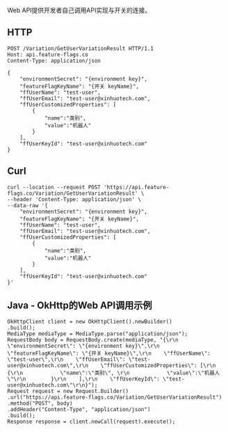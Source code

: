 Web API提供开发者自己调用API实现与开关的连接。

## HTTP

    POST /Variation/GetUserVariationResult HTTP/1.1
    Host: api.feature-flags.co
    Content-Type: application/json

    {
        "environmentSecret": "{environment key}",
        "featureFlagKeyName": "{开关 keyName}",
        "ffUserName": "test-user",
        "ffUserEmail": "test-user@xinhuotech.com",
        "ffUserCustomizedProperties": [
            {
                "name":"类别", 
                "value":"机器人"
            }
        ],
        "ffUserKeyId": "test-user@xinhuotech.com"
    }

## Curl

    curl --location --request POST 'https://api.feature-flags.co/Variation/GetUserVariationResult' \
    --header 'Content-Type: application/json' \
    --data-raw '{
        "environmentSecret": "{environment key}",
        "featureFlagKeyName": "{开关 keyName}",
        "ffUserName": "test-user",
        "ffUserEmail": "test-user@xinhuotech.com",
        "ffUserCustomizedProperties": [
            {
                "name":"类别", 
                "value":"机器人"
            }
        ],
        "ffUserKeyId": "test-user@xinhuotech.com"
    }'

## Java - OkHttp的Web API调用示例

    OkHttpClient client = new OkHttpClient().newBuilder()
    .build();
    MediaType mediaType = MediaType.parse("application/json");
    RequestBody body = RequestBody.create(mediaType, "{\r\n    \"environmentSecret\": \"{environment key}\",\r\n    \"featureFlagKeyName\": \"{开关 keyName}\",\r\n    \"ffUserName\": \"test-user\",\r\n    \"ffUserEmail\": \"test-user@xinhuotech.com\",\r\n    \"ffUserCustomizedProperties\": [\r\n        {\r\n            \"name\":\"类别\", \r\n            \"value\":\"机器人\"\r\n        }\r\n    ],\r\n    \"ffUserKeyId\": \"test-user@xinhuotech.com\"\r\n}");
    Request request = new Request.Builder()
    .url("https://api.feature-flags.co/Variation/GetUserVariationResult")
    .method("POST", body)
    .addHeader("Content-Type", "application/json")
    .build();
    Response response = client.newCall(request).execute();
